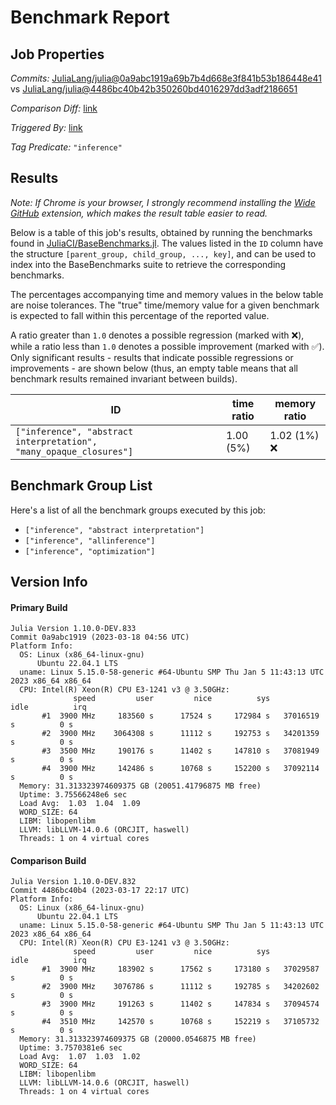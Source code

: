 # Benchmark Report

## Job Properties

*Commits:* [JuliaLang/julia@0a9abc1919a69b7b4d668e3f841b53b186448e41](https://github.com/JuliaLang/julia/commit/0a9abc1919a69b7b4d668e3f841b53b186448e41) vs [JuliaLang/julia@4486bc40b42b350260bd4016297dd3adf2186651](https://github.com/JuliaLang/julia/commit/4486bc40b42b350260bd4016297dd3adf2186651)

*Comparison Diff:* [link](https://github.com/JuliaLang/julia/compare/4486bc40b42b350260bd4016297dd3adf2186651..0a9abc1919a69b7b4d668e3f841b53b186448e41)

*Triggered By:* [link](https://github.com/JuliaLang/julia/commit/0a9abc1919a69b7b4d668e3f841b53b186448e41#commitcomment-104951737)

*Tag Predicate:* `"inference"`

## Results

*Note: If Chrome is your browser, I strongly recommend installing the [Wide GitHub](https://chrome.google.com/webstore/detail/wide-github/kaalofacklcidaampbokdplbklpeldpj?hl=en)
extension, which makes the result table easier to read.*

Below is a table of this job's results, obtained by running the benchmarks found in
[JuliaCI/BaseBenchmarks.jl](https://github.com/JuliaCI/BaseBenchmarks.jl). The values
listed in the `ID` column have the structure `[parent_group, child_group, ..., key]`,
and can be used to index into the BaseBenchmarks suite to retrieve the corresponding
benchmarks.

The percentages accompanying time and memory values in the below table are noise tolerances. The "true"
time/memory value for a given benchmark is expected to fall within this percentage of the reported value.

A ratio greater than `1.0` denotes a possible regression (marked with :x:), while a ratio less
than `1.0` denotes a possible improvement (marked with :white_check_mark:). Only significant results - results
that indicate possible regressions or improvements - are shown below (thus, an empty table means that all
benchmark results remained invariant between builds).

| ID | time ratio | memory ratio |
|----|------------|--------------|
| `["inference", "abstract interpretation", "many_opaque_closures"]` | 1.00 (5%)  | 1.02 (1%) :x: |

## Benchmark Group List

Here's a list of all the benchmark groups executed by this job:

- `["inference", "abstract interpretation"]`
- `["inference", "allinference"]`
- `["inference", "optimization"]`

## Version Info

#### Primary Build

```
Julia Version 1.10.0-DEV.833
Commit 0a9abc1919 (2023-03-18 04:56 UTC)
Platform Info:
  OS: Linux (x86_64-linux-gnu)
      Ubuntu 22.04.1 LTS
  uname: Linux 5.15.0-58-generic #64-Ubuntu SMP Thu Jan 5 11:43:13 UTC 2023 x86_64 x86_64
  CPU: Intel(R) Xeon(R) CPU E3-1241 v3 @ 3.50GHz: 
              speed         user         nice          sys         idle          irq
       #1  3900 MHz     183560 s      17524 s     172984 s   37016519 s          0 s
       #2  3900 MHz    3064308 s      11112 s     192753 s   34201359 s          0 s
       #3  3500 MHz     190176 s      11402 s     147810 s   37081949 s          0 s
       #4  3900 MHz     142486 s      10768 s     152200 s   37092114 s          0 s
  Memory: 31.313323974609375 GB (20051.41796875 MB free)
  Uptime: 3.75566248e6 sec
  Load Avg:  1.03  1.04  1.09
  WORD_SIZE: 64
  LIBM: libopenlibm
  LLVM: libLLVM-14.0.6 (ORCJIT, haswell)
  Threads: 1 on 4 virtual cores

```

#### Comparison Build

```
Julia Version 1.10.0-DEV.832
Commit 4486bc40b4 (2023-03-17 22:17 UTC)
Platform Info:
  OS: Linux (x86_64-linux-gnu)
      Ubuntu 22.04.1 LTS
  uname: Linux 5.15.0-58-generic #64-Ubuntu SMP Thu Jan 5 11:43:13 UTC 2023 x86_64 x86_64
  CPU: Intel(R) Xeon(R) CPU E3-1241 v3 @ 3.50GHz: 
              speed         user         nice          sys         idle          irq
       #1  3900 MHz     183902 s      17562 s     173180 s   37029587 s          0 s
       #2  3900 MHz    3076786 s      11112 s     192785 s   34202602 s          0 s
       #3  3900 MHz     191263 s      11402 s     147834 s   37094574 s          0 s
       #4  3510 MHz     142570 s      10768 s     152219 s   37105732 s          0 s
  Memory: 31.313323974609375 GB (20000.0546875 MB free)
  Uptime: 3.7570381e6 sec
  Load Avg:  1.07  1.03  1.02
  WORD_SIZE: 64
  LIBM: libopenlibm
  LLVM: libLLVM-14.0.6 (ORCJIT, haswell)
  Threads: 1 on 4 virtual cores

```
